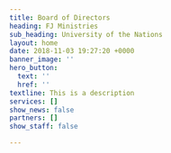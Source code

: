```yaml
---
title: Board of Directors
heading: FJ Ministries
sub_heading: University of the Nations
layout: home
date: 2018-11-03 19:27:20 +0000
banner_image: ''
hero_button:
  text: ''
  href: ''
textline: This is a description
services: []
show_news: false
partners: []
show_staff: false

---
```


